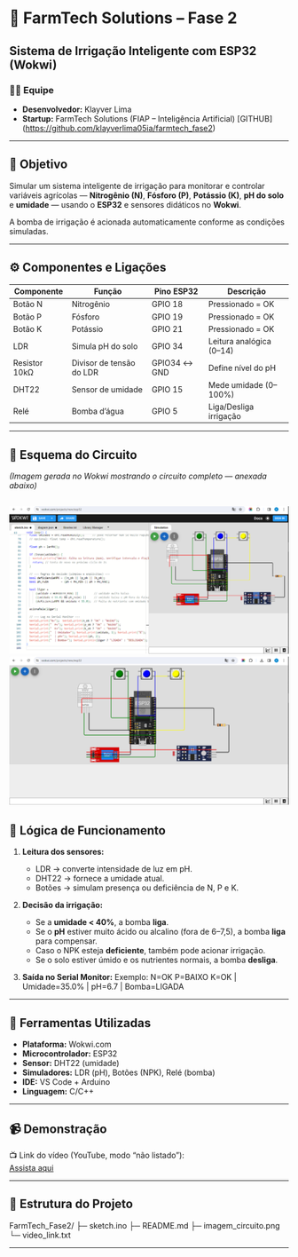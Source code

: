 # 🌱 FarmTech Solutions – Fase 2  
## Sistema de Irrigação Inteligente com ESP32 (Wokwi)

### 👩‍💻 Equipe
- **Desenvolvedor:** Klayver Lima  
- **Startup:** FarmTech Solutions (FIAP – Inteligência Artificial)
[GITHUB] (https://github.com/klayverlima05ia/farmtech_fase2)

---

## 🎯 Objetivo
Simular um sistema inteligente de irrigação para monitorar e controlar variáveis agrícolas — **Nitrogênio (N)**, **Fósforo (P)**, **Potássio (K)**, **pH do solo** e **umidade** — usando o **ESP32** e sensores didáticos no **Wokwi**.

A bomba de irrigação é acionada automaticamente conforme as condições simuladas.

---

## ⚙️ Componentes e Ligações

| Componente | Função | Pino ESP32 | Descrição |
|-------------|---------|-------------|------------|
| Botão N | Nitrogênio | GPIO 18 | Pressionado = OK |
| Botão P | Fósforo | GPIO 19 | Pressionado = OK |
| Botão K | Potássio | GPIO 21 | Pressionado = OK |
| LDR | Simula pH do solo | GPIO 34 | Leitura analógica (0–14) |
| Resistor 10kΩ | Divisor de tensão do LDR | GPIO34 ↔ GND | Define nível do pH |
| DHT22 | Sensor de umidade | GPIO 15 | Mede umidade (0–100%) |
| Relé | Bomba d’água | GPIO 5 | Liga/Desliga irrigação |

---

## 🔌 Esquema do Circuito
*(Imagem gerada no Wokwi mostrando o circuito completo — anexada abaixo)*  

![Circuito ESP32 FarmTech](./imagem_circuito.png)
![Circuito ESP32 FarmTech](./imagem_circuito2.png)
---

## 🧠 Lógica de Funcionamento

1. **Leitura dos sensores:**
   - LDR → converte intensidade de luz em pH.
   - DHT22 → fornece a umidade atual.
   - Botões → simulam presença ou deficiência de N, P e K.

2. **Decisão da irrigação:**
   - Se a **umidade < 40%**, a bomba **liga**.
   - Se o **pH** estiver muito ácido ou alcalino (fora de 6–7,5), a bomba **liga** para compensar.
   - Caso o NPK esteja **deficiente**, também pode acionar irrigação.
   - Se o solo estiver úmido e os nutrientes normais, a bomba **desliga**.

3. **Saída no Serial Monitor:**
   Exemplo:
N=OK P=BAIXO K=OK | Umidade=35.0% | pH=6.7 | Bomba=LIGADA


---

## 🧰 Ferramentas Utilizadas
- **Plataforma:** Wokwi.com  
- **Microcontrolador:** ESP32  
- **Sensor:** DHT22 (umidade)  
- **Simuladores:** LDR (pH), Botões (NPK), Relé (bomba)  
- **IDE:** VS Code + Arduino  
- **Linguagem:** C/C++

---

## 📹 Demonstração
📺 Link do vídeo (YouTube, modo “não listado”):  
[Assista aqui](https://youtu.be/B133e_VY0kc)

---

## 📎 Estrutura do Projeto
FarmTech_Fase2/
├─ sketch.ino
├─ README.md
├─ imagem_circuito.png
└─ video_link.txt


---


